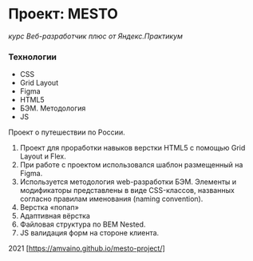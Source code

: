 # Проект: MESTO

_курс Веб-разработчик плюс от Яндекс.Практикум_

### Технологии

-   CSS
-   Grid Layout
-   Figma
-   HTML5
-   БЭМ. Методология
-   JS

Проект о путешествии по России.

1. Проект для проработки навыков верстки HTML5 с помощью Grid Layout и Flex.
2. При работе с проектом использовался шаблон размещенный на Figma.
3. Используется методология web-разработки БЭМ. Элементы и модификаторы представлены в виде CSS-классов, названных согласно правилам именования (naming convention).
4. Верстка «попап»
5. Адаптивная вёрстка
6. Файловая структура по BEM Nested.
7. JS валидация форм на стороне клиента.

2021 [https://amvaino.github.io/mesto-project/]

